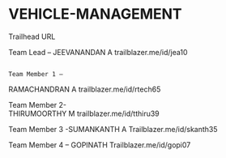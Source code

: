 # VEHICLE-MANAGEMENT

  Trailhead  URL
  
  Team Lead –
  JEEVANANDAN A
  trailblazer.me/id/jea10

                                                 		                                                                                                                                                                                                                                                                                                 Team Member 1 –
  RAMACHANDRAN A
  trailblazer.me/id/rtech65

  Team Member 2-  
  THIRUMOORTHY M
  trailblazer.me/id/tthiru39

  Team Member 3 -SUMANKANTH A
  Trailblazer.me/id/skanth35
        
  Team Member 4 – GOPINATH
  Trailblazer.me/id/gopi07  

